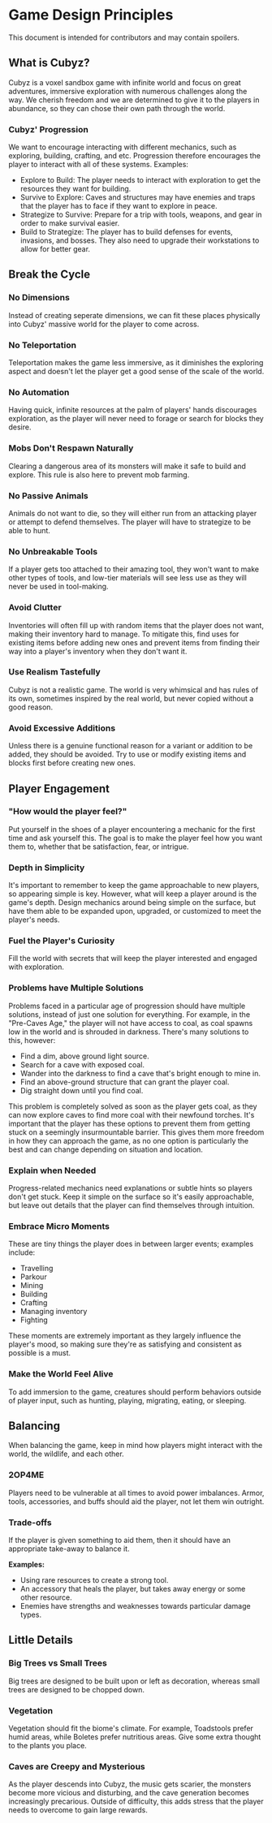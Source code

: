 # Game Design Principles
This document is intended for contributors and may contain spoilers.

## What is Cubyz?
Cubyz is a voxel sandbox game with infinite world and focus on great adventures, immersive exploration with numerous challenges along the way. We cherish freedom and we are determined to give it to the players in abundance, so they can chose their own path through the world.

### Cubyz' Progression
We want to encourage interacting with different mechanics, such as exploring, building, crafting, and etc. Progression therefore encourages the player to interact with all of these systems.
Examples:
- Explore to Build: The player needs to interact with exploration to get the resources they want for building.
- Survive to Explore: Caves and structures may have enemies and traps that the player has to face if they want to explore in peace.
- Strategize to Survive: Prepare for a trip with tools, weapons, and gear in order to make survival easier.
- Build to Strategize: The player has to build defenses for events, invasions, and bosses. They also need to upgrade their workstations to allow for better gear.

## Break the Cycle
### No Dimensions
Instead of creating seperate dimensions, we can fit these places physically into Cubyz' massive world for the player to come across.

### No Teleportation
Teleportation makes the game less immersive, as it diminishes the exploring aspect and doesn't let the player get a good sense of the scale of the world.

### No Automation
Having quick, infinite resources at the palm of players' hands discourages exploration, as the player will never need to forage or search for blocks they desire.

### Mobs Don't Respawn Naturally
Clearing a dangerous area of its monsters will make it safe to build and explore.
This rule is also here to prevent mob farming.

### No Passive Animals
Animals do not want to die, so they will either run from an attacking player or attempt to defend themselves. The player will have to strategize to be able to hunt.

### No Unbreakable Tools
If a player gets too attached to their amazing tool, they won't want to make other types of tools, and low-tier materials will see less use as they will never be used in tool-making.

### Avoid Clutter
Inventories will often fill up with random items that the player does not want, making their inventory hard to manage. To mitigate this, find uses for existing items before adding new ones and prevent items from finding their way into a player's inventory when they don't want it.

### Use Realism Tastefully
Cubyz is not a realistic game. The world is very whimsical and has rules of its own, sometimes inspired by the real world, but never copied without a good reason.

### Avoid Excessive Additions
Unless there is a genuine functional reason for a variant or addition to be added, they should be avoided. Try to use or modify existing items and blocks first before creating new ones.

## Player Engagement
### "How would the player feel?"
Put yourself in the shoes of a player encountering a mechanic for the first time and ask yourself this. The goal is to make the player feel how you want them to, whether that be satisfaction, fear, or intrigue.

### Depth in Simplicity
It's important to remember to keep the game approachable to new players, so appearing simple is key. However, what will keep a player around is the game's depth. Design mechanics around being simple on the surface, but have them able to be expanded upon, upgraded, or customized to meet the player's needs.

### Fuel the Player's Curiosity
Fill the world with secrets that will keep the player interested and engaged with exploration.

### Problems have Multiple Solutions
Problems faced in a particular age of progression should have multiple solutions, instead of just one solution for everything.
For example, in the "Pre-Caves Age," the player will not have access to coal, as coal spawns low in the world and is shrouded in darkness. There's many solutions to this, however:
- Find a dim, above ground light source.
- Search for a cave with exposed coal.
- Wander into the darkness to find a cave that's bright enough to mine in.
- Find an above-ground structure that can grant the player coal.
- Dig straight down until you find coal.

This problem is completely solved as soon as the player gets coal, as they can now explore caves to find more coal with their newfound torches. It's important that the player has these options to prevent them from getting stuck on a seemingly insurmountable barrier. This gives them more freedom in how they can approach the game, as no one option is particularly the best and can change depending on situation and location.

### Explain when Needed
Progress-related mechanics need explanations or subtle hints so players don't get stuck. Keep it simple on the surface so it's easily approachable, but leave out details that the player can find themselves through intuition.

### Embrace Micro Moments
These are tiny things the player does in between larger events; examples include:
- Travelling
- Parkour
- Mining
- Building
- Crafting
- Managing inventory
- Fighting

These moments are extremely important as they largely influence the player's mood, so making sure they're as satisfying and consistent as possible is a must.

### Make the World Feel Alive
To add immersion to the game, creatures should perform behaviors outside of player input, such as hunting, playing, migrating, eating, or sleeping.

## Balancing
When balancing the game, keep in mind how players might interact with the world, the wildlife, and each other.

### 2OP4ME
Players need to be vulnerable at all times to avoid power imbalances. Armor, tools, accessories, and buffs should aid the player, not let them win outright.

### Trade-offs
If the player is given something to aid them, then it should have an appropriate take-away to balance it.

**Examples:**
- Using rare resources to create a strong tool.
- An accessory that heals the player, but takes away energy or some other resource.
- Enemies have strengths and weaknesses towards particular damage types.

## Little Details

### Big Trees vs Small Trees
Big trees are designed to be built upon or left as decoration, whereas small trees are designed to be chopped down.

### Vegetation
Vegetation should fit the biome's climate. For example, Toadstools prefer humid areas, while Boletes prefer nutritious areas. Give some extra thought to the plants you place.

### Caves are Creepy and Mysterious
As the player descends into Cubyz, the music gets scarier, the monsters become more vicious and disturbing, and the cave generation becomes increasingly precarious. Outside of difficulty, this adds stress that the player needs to overcome to gain large rewards.
